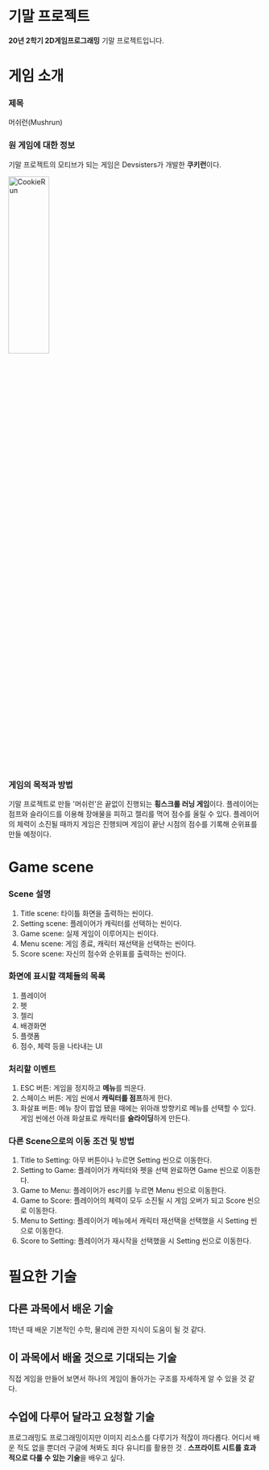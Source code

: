 # 기말 프로젝트

**20년 2학기 2D게임프로그래밍** 기말 프로젝트입니다.


# 게임 소개

### 제목
 머쉬런(Mushrun)

### 원 게임에 대한 정보
 기말 프로젝트의 모티브가 되는 게임은 Devsisters가 개발한 **쿠키런**이다.

<img src="https://i.ytimg.com/vi/cU1SCXHKmLs/maxresdefault.jpg" width="40%" height="30%" title="px(픽셀) 크기 설정" alt="CookieRun"></img>

### 게임의 목적과 방법
 기말 프로젝트로 만들 '머쉬런'은 끝없이 진행되는 **횡스크롤 러닝 게임**이다. 플레이어는 점프와 슬라이드를 이용해 장애물을 피하고 젤리를 먹어 점수를 올릴 수 있다. 플레이어의 체력이 소진될 때까지 게임은 진행되며 게임이 끝난 시점의 점수를 기록해 순위표를 만들 예정이다.

# Game scene

### Scene 설명
1. Title scene:   타이틀 화면을 출력하는 씬이다.
2. Setting scene: 플레이어가 캐릭터를 선택하는 씬이다.
3. Game scene:    실제 게임이 이루어지는 씬이다.
4. Menu scene:    게임 종료, 캐릭터 재선택을 선택하는 씬이다.
5. Score scene:   자신의 점수와 순위표를 출력하는 씬이다.

### 화면에 표시할 객체들의 목록
1. 플레이어
2. 펫
3. 젤리
4. 배경화면
5. 플랫폼
6. 점수, 체력 등을 나타내는 UI

### 처리할 이벤트
1. ESC 버튼: 게임을 정지하고 **메뉴**를 띄운다.
1. 스페이스 버튼: 게임 씬에서 **캐릭터를 점프**하게 한다.
1. 화살표 버튼: 메뉴 창이 팝업 됐을 때에는 위아래 방향키로 메뉴를 선택할 수 있다. 게임 씬에선 아래 화살표로 캐릭터를 **슬라이딩**하게 만든다.

### 다른 Scene으로의 이동 조건 및 방법
1. Title to Setting: 아무 버튼이나 누르면 Setting 씬으로 이동한다.
1. Setting to Game: 플레이어가 캐릭터와 펫을 선택 완료하면 Game 씬으로 이동한다.
1. Game to Menu: 플레이어가 esc키를 누르면 Menu 씬으로 이동한다.
1. Game to Score: 플레이어의 체력이 모두 소진될 시 게임 오버가 되고 Score 씬으로 이동한다.
1. Menu to Setting: 플레이어가 메뉴에서 캐릭터 재선택을 선택했을 시 Setting 씬으로 이동한다.
1. Score to Setting: 플레이어가 재시작을 선택했을 시 Setting 씬으로 이동한다.

# 필요한 기술

## 다른 과목에서 배운 기술
1학년 때 배운 기본적인 수학, 물리에 관한 지식이 도움이 될 것 같다. 

## 이 과목에서 배울 것으로 기대되는 기술
직접 게임을 만들어 보면서 하나의 게임이 돌아가는 구조를 자세하게 알 수 있을 것 같다.

## 수업에 다루어 달라고 요청할 기술
프로그래밍도 프로그래밍이지만 이미지 리소스를 다루기가 적잖이 까다롭다. 어디서 배운 적도 없을 뿐더러 구글에 쳐봐도 죄다 유니티를 활용한 것 . **스프라이트 시트를 효과적으로 다룰 수 있는 기술**을 배우고 싶다.
